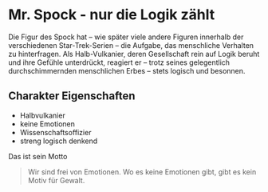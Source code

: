 # Mr. Spock - nur die Logik zählt

Die Figur des Spock hat – wie später viele andere Figuren innerhalb der verschiedenen 
Star-Trek-Serien – die Aufgabe, das menschliche Verhalten zu hinterfragen. 
Als Halb-Vulkanier, deren Gesellschaft rein auf Logik beruht und ihre Gefühle unterdrückt, 
reagiert er – trotz seines gelegentlich durchschimmernden menschlichen Erbes – stets logisch und besonnen. 

## Charakter Eigenschaften

* Halbvulkanier
* keine Emotionen
* Wissenschaftsoffizier
* streng logisch denkend

Das ist sein Motto

> Wir sind frei von Emotionen. Wo es keine Emotionen gibt, gibt es kein Motiv für Gewalt.

